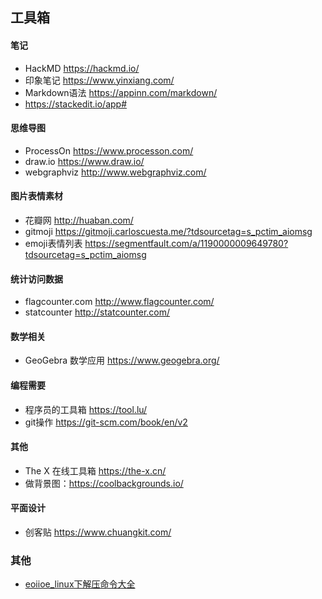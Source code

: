 ## 工具箱  
#### 笔记  
- HackMD <https://hackmd.io/>  
- 印象笔记 <https://www.yinxiang.com/>  
- Markdown语法 <https://appinn.com/markdown/>  
- <https://stackedit.io/app#>  

#### 思维导图  
- ProcessOn <https://www.processon.com/>  
- draw.io <https://www.draw.io/>  
- webgraphviz <http://www.webgraphviz.com/>  

#### 图片表情素材  
- 花瓣网 <http://huaban.com/>  
- gitmoji <https://gitmoji.carloscuesta.me/?tdsourcetag=s_pctim_aiomsg>  
- emoji表情列表 <https://segmentfault.com/a/1190000009649780?tdsourcetag=s_pctim_aiomsg>  

#### 统计访问数据  
- flagcounter.com <http://www.flagcounter.com/>  
- statcounter <http://statcounter.com/>  

#### 数学相关  
- GeoGebra 数学应用 <https://www.geogebra.org/>  

#### 编程需要  
- 程序员的工具箱 <https://tool.lu/>  
- git操作 <https://git-scm.com/book/en/v2>  

#### 其他  
- The X 在线工具箱 <https://the-x.cn/>  
- 做背景图：<https://coolbackgrounds.io/>  

#### 平面设计  
- 创客贴 <https://www.chuangkit.com/>  

### 其他  
- [eoiioe_linux下解压命令大全](https://www.cnblogs.com/eoiioe/archive/2008/09/20/1294681.html)
